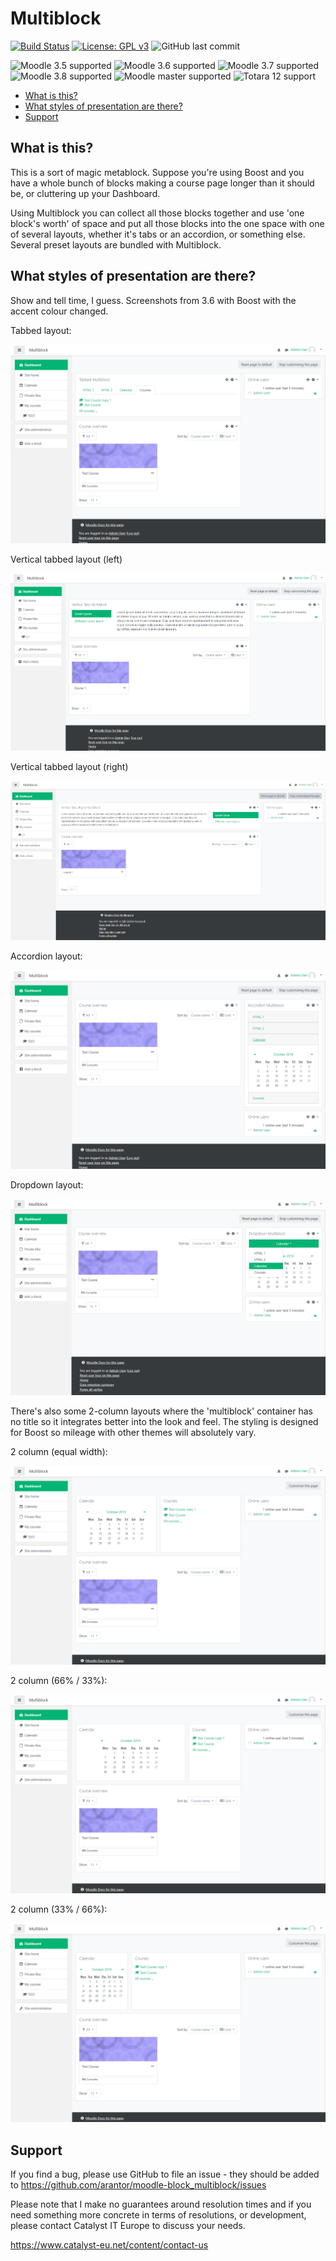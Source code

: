 Multiblock
==========

[![Build Status](https://api.travis-ci.com/Arantor/moodle-block_multiblock.svg?branch=master)](https://travis-ci.com/Arantor/moodle-block_multiblock/)
[![License: GPL v3](https://img.shields.io/badge/License-GPLv3-blue.svg)](https://www.gnu.org/licenses/gpl-3.0)
![GitHub last commit](https://img.shields.io/github/last-commit/Arantor/moodle-block_multiblock/master.svg)

![Moodle 3.5 supported](https://img.shields.io/badge/Moodle-3.5-brightgreen)
![Moodle 3.6 supported](https://img.shields.io/badge/Moodle-3.6-brightgreen)
![Moodle 3.7 supported](https://img.shields.io/badge/Moodle-3.7-brightgreen)
![Moodle 3.8 supported](https://img.shields.io/badge/Moodle-3.8-brightgreen)
![Moodle master supported](https://img.shields.io/badge/Moodle-master-brightgreen)
![Totara 12 support](https://img.shields.io/badge/Totara-12-brightgreen)

* [What is this?](#what-is-this)
* [What styles of presentation are there?](#what-styles-of-presentation-are-there)
* [Support](#support)

What is this?
-------------

This is a sort of magic metablock. Suppose you're using Boost and you have a
whole bunch of blocks making a course page longer than it should be, or
cluttering up your Dashboard.

Using Multiblock you can collect all those blocks together and use 'one block's
worth' of space and put all those blocks into the one space with one of several
layouts, whether it's tabs or an accordion, or something else. Several preset
layouts are bundled with Multiblock.


What styles of presentation are there?
--------------------------------------

Show and tell time, I guess. Screenshots from 3.6 with Boost with the accent
colour changed.


Tabbed layout:

![Tabbed layout](/pix/tabbed-list.png?raw=true)

Vertical tabbed layout (left)

![Vertical tabbed layout](/pix/vertical-tabbed-list.png?raw=true)

Vertical tabbed layout (right)

![Vertical tabbed layout](/pix/vertical-tabbed-list-right.png?raw=true)

Accordion layout:

![Accordion layout](/pix/accordion.png?raw=true)

Dropdown layout:

![Dropdown layout](/pix/dropdown.png?raw=true)


There's also some 2-column layouts where the 'multiblock' container has no
title so it integrates better into the look and feel. The styling is designed
for Boost so mileage with other themes will absolutely vary.

2 column (equal width):

![2 column layout (equal width)](/pix/columns-2-equal.png?raw=true)

2 column (66% / 33%):

![2 column layout (66% / 33%)](/pix/columns-2-66-33.png?raw=true)

2 column (33% / 66%):

![2 column layout (33% / 66%)](/pix/columns-2-33-66.png?raw=true)


Support
-------

If you find a bug, please use GitHub to file an issue - they should be added to
https://github.com/arantor/moodle-block_multiblock/issues

Please note that I make no guarantees around resolution times and if you need
something more concrete in terms of resolutions, or development, please
contact Catalyst IT Europe to discuss your needs.

https://www.catalyst-eu.net/content/contact-us
